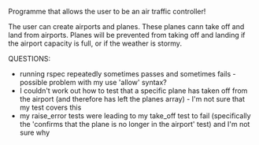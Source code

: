 Programme that allows the user to be an air traffic controller!

The user can create airports and planes. These planes cann take off and land from airports. Planes will be prevented from taking off and landing if the airport capacity is full, or if the weather is stormy.

QUESTIONS:
- running rspec repeatedly sometimes passes and sometimes fails - possible problem with my use 'allow' syntax?
- I couldn't work out how to test that a specific plane has taken off from the airport (and therefore has left the planes array) - I'm not sure that my test covers this
- my raise_error tests were leading to my take_off test to fail (specifically the 'confirms that the plane is no longer in the airport' test) and I'm not sure why
